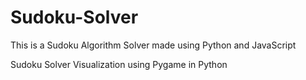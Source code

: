 # Sudoku-Solver
This is a Sudoku Algorithm Solver made using Python and JavaScript

Sudoku Solver Visualization using Pygame in Python
